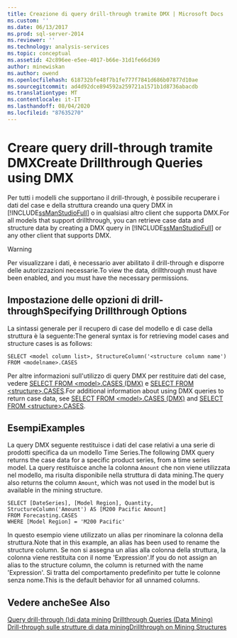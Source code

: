 ```yaml
---
title: Creazione di query drill-through tramite DMX | Microsoft Docs
ms.custom: ''
ms.date: 06/13/2017
ms.prod: sql-server-2014
ms.reviewer: ''
ms.technology: analysis-services
ms.topic: conceptual
ms.assetid: 42c896ee-e5ee-4017-b66e-31d1fe66d369
author: minewiskan
ms.author: owend
ms.openlocfilehash: 618732bfe48f7b1fe777f7841d686b07877d10ae
ms.sourcegitcommit: ad4d92dce894592a259721a1571b1d8736abacdb
ms.translationtype: MT
ms.contentlocale: it-IT
ms.lasthandoff: 08/04/2020
ms.locfileid: "87635270"
---
```

# <a name="create-drillthrough-queries-using-dmx"></a><span data-ttu-id="c55a0-102">Creare query drill-through tramite DMX</span><span class="sxs-lookup"><span data-stu-id="c55a0-102">Create Drillthrough Queries using DMX</span></span>
  <span data-ttu-id="c55a0-103">Per tutti i modelli che supportano il drill-through, è possibile recuperare i dati del case e della struttura creando una query DMX in [!INCLUDE[ssManStudioFull](../../includes/ssmanstudiofull-md.md)] o in qualsiasi altro client che supporta DMX.</span><span class="sxs-lookup"><span data-stu-id="c55a0-103">For all models that support drillthrough, you can retrieve case data and structure data by creating a DMX query in [!INCLUDE[ssManStudioFull](../../includes/ssmanstudiofull-md.md)] or any other client that supports DMX.</span></span>  
  
> [!WARNING]  
>  <span data-ttu-id="c55a0-104">Per visualizzare i dati, è necessario aver abilitato il drill-through e disporre delle autorizzazioni necessarie.</span><span class="sxs-lookup"><span data-stu-id="c55a0-104">To view the data, drillthrough must have been enabled, and you must have the necessary permissions.</span></span>  
  
## <a name="specifying-drillthrough-options"></a><span data-ttu-id="c55a0-105">Impostazione delle opzioni di drill-through</span><span class="sxs-lookup"><span data-stu-id="c55a0-105">Specifying Drillthrough Options</span></span>  
 <span data-ttu-id="c55a0-106">La sintassi generale per il recupero di case del modello e di case della struttura è la seguente:</span><span class="sxs-lookup"><span data-stu-id="c55a0-106">The general syntax is for retrieving model cases and structure cases is as follows:</span></span>  
  
```  
SELECT <model column list>, StructureColumn('<structure column name') FROM <modelname>.CASES  
```  
  
 <span data-ttu-id="c55a0-107">Per altre informazioni sull'utilizzo di query DMX per restituire dati del case, vedere [SELECT FROM &#60;model&#62;.CASES &#40;DMX&#41;](/sql/dmx/select-from-model-content-dmx) e [SELECT FROM &#60;structure&#62;.CASES](/sql/dmx/select-from-structure-cases).</span><span class="sxs-lookup"><span data-stu-id="c55a0-107">For additional information about using DMX queries to return case data, see [SELECT FROM &#60;model&#62;.CASES &#40;DMX&#41;](/sql/dmx/select-from-model-content-dmx) and [SELECT FROM &#60;structure&#62;.CASES](/sql/dmx/select-from-structure-cases).</span></span>  
  
## <a name="examples"></a><span data-ttu-id="c55a0-108">Esempi</span><span class="sxs-lookup"><span data-stu-id="c55a0-108">Examples</span></span>  
 <span data-ttu-id="c55a0-109">La query DMX seguente restituisce i dati del case relativi a una serie di prodotti specifica da un modello Time Series.</span><span class="sxs-lookup"><span data-stu-id="c55a0-109">The following DMX query returns the case data for a specific product series, from a time series model.</span></span> <span data-ttu-id="c55a0-110">La query restituisce anche la colonna `Amount` che non viene utilizzata nel modello, ma risulta disponibile nella struttura di data mining.</span><span class="sxs-lookup"><span data-stu-id="c55a0-110">The query also returns the column `Amount`, which was not used in the model but is available in the mining structure.</span></span>  
  
```  
SELECT [DateSeries], [Model Region], Quantity, StructureColumn('Amount') AS [M200 Pacific Amount]  
FROM Forecasting.CASES  
WHERE [Model Region] = 'M200 Pacific'  
```  
  
 <span data-ttu-id="c55a0-111">In questo esempio viene utilizzato un alias per rinominare la colonna della struttura.</span><span class="sxs-lookup"><span data-stu-id="c55a0-111">Note that in this example, an alias has been used to rename the structure column.</span></span> <span data-ttu-id="c55a0-112">Se non si assegna un alias alla colonna della struttura, la colonna viene restituita con il nome 'Expression'.</span><span class="sxs-lookup"><span data-stu-id="c55a0-112">If you do not assign an alias to the structure column, the column is returned with the name 'Expression'.</span></span> <span data-ttu-id="c55a0-113">Si tratta del comportamento predefinito per tutte le colonne senza nome.</span><span class="sxs-lookup"><span data-stu-id="c55a0-113">This is the default behavior for all unnamed columns.</span></span>  
  
## <a name="see-also"></a><span data-ttu-id="c55a0-114">Vedere anche</span><span class="sxs-lookup"><span data-stu-id="c55a0-114">See Also</span></span>  
 <span data-ttu-id="c55a0-115">[Query drill-through &#40;&#41;di data mining](drillthrough-queries-data-mining.md) </span><span class="sxs-lookup"><span data-stu-id="c55a0-115">[Drillthrough Queries &#40;Data Mining&#41;](drillthrough-queries-data-mining.md) </span></span>  
 [<span data-ttu-id="c55a0-116">Drill-through sulle strutture di data mining</span><span class="sxs-lookup"><span data-stu-id="c55a0-116">Drillthrough on Mining Structures</span></span>](drillthrough-on-mining-structures.md)  
  
  
